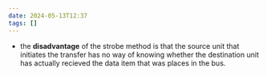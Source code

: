 ```yaml
---
date: 2024-05-13T12:37
tags: []
---
```

- the **disadvantage** of the strobe method is that the source unit that initiates the transfer has no way of knowing whether the destination unit has actually recieved the data item that was places in the bus.
